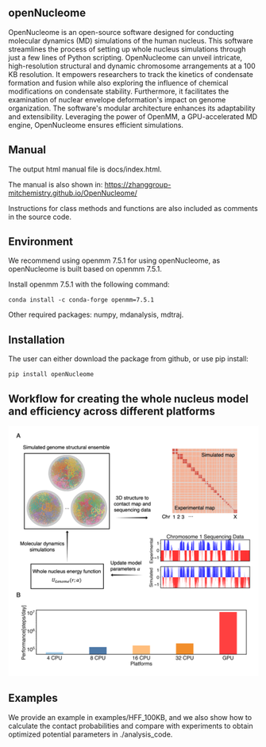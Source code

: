 ## openNucleome

OpenNucleome is an open-source software designed for conducting molecular dynamics (MD) simulations of the human nucleus. This software streamlines the process of setting up whole nucleus simulations through just a few lines of Python scripting. OpenNucleome can unveil intricate, high-resolution structural and dynamic chromosome arrangements at a 100 KB resolution. It empowers researchers to track the kinetics of condensate formation and fusion while also exploring the influence of chemical modifications on condensate stability. Furthermore, it facilitates the examination of nuclear envelope deformation's impact on genome organization. The software's modular architecture enhances its adaptability and extensibility. Leveraging the power of OpenMM, a GPU-accelerated MD engine, OpenNucleome ensures efficient simulations.

## Manual

The output html manual file is docs/index.html. 

The manual is also shown in: https://zhanggroup-mitchemistry.github.io/OpenNucleome/

Instructions for class methods and functions are also included as comments in the source code. 

## Environment

We recommend using openmm 7.5.1 for using openNucleome, as openNucleome is built based on openmm 7.5.1. 

Install openmm 7.5.1 with the following command: 

```
conda install -c conda-forge openmm=7.5.1
```

Other required packages: numpy, mdanalysis, mdtraj.

## Installation

The user can either download the package from github, or use pip install:

```
pip install openNucleome
```

## Workflow for creating the whole nucleus model and efficiency across different platforms

<img src="./images/workflow.png" width="2000px"><img>

## Examples

We provide an example in examples/HFF_100KB, and we also show how to calculate the contact probabilities and compare with experiments to obtain optimized potential parameters in ./analysis_code.
